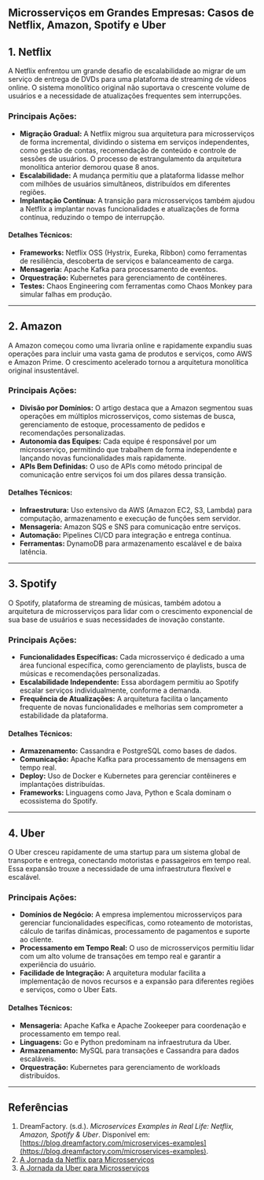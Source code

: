 ## **Microsserviços em Grandes Empresas: Casos de Netflix, Amazon, Spotify e Uber**

## **1. Netflix**

A Netflix enfrentou um grande desafio de escalabilidade ao migrar de um serviço de entrega de DVDs para uma plataforma de streaming de vídeos online. O sistema monolítico original não suportava o crescente volume de usuários e a necessidade de atualizações frequentes sem interrupções.

### **Principais Ações:**
- **Migração Gradual:** A Netflix migrou sua arquitetura para microsserviços de forma incremental, dividindo o sistema em serviços independentes, como gestão de contas, recomendação de conteúdo e controle de sessões de usuários. O processo de estrangulamento da arquitetura monolítica anterior demorou quase 8 anos.
- **Escalabilidade:** A mudança permitiu que a plataforma lidasse melhor com milhões de usuários simultâneos, distribuídos em diferentes regiões.
- **Implantação Contínua:** A transição para microsserviços também ajudou a Netflix a implantar novas funcionalidades e atualizações de forma contínua, reduzindo o tempo de interrupção.

#### **Detalhes Técnicos:**
- **Frameworks:** Netflix OSS (Hystrix, Eureka, Ribbon) como ferramentas de resiliência, descoberta de serviços e balanceamento de carga.
- **Mensageria:** Apache Kafka para processamento de eventos.
- **Orquestração:** Kubernetes para gerenciamento de contêineres.
- **Testes:** Chaos Engineering com ferramentas como Chaos Monkey para simular falhas em produção.

---

## **2. Amazon**

A Amazon começou como uma livraria online e rapidamente expandiu suas operações para incluir uma vasta gama de produtos e serviços, como AWS e Amazon Prime. O crescimento acelerado tornou a arquitetura monolítica original insustentável.

### **Principais Ações:**
- **Divisão por Domínios:** O artigo destaca que a Amazon segmentou suas operações em múltiplos microsserviços, como sistemas de busca, gerenciamento de estoque, processamento de pedidos e recomendações personalizadas.
- **Autonomia das Equipes:** Cada equipe é responsável por um microsserviço, permitindo que trabalhem de forma independente e lançando novas funcionalidades mais rapidamente.
- **APIs Bem Definidas:** O uso de APIs como método principal de comunicação entre serviços foi um dos pilares dessa transição.

#### **Detalhes Técnicos:**
- **Infraestrutura:** Uso extensivo da AWS (Amazon EC2, S3, Lambda) para computação, armazenamento e execução de funções sem servidor.
- **Mensageria:** Amazon SQS e SNS para comunicação entre serviços.
- **Automação:** Pipelines CI/CD para integração e entrega contínua.
- **Ferramentas:** DynamoDB para armazenamento escalável e de baixa latência.

---

## **3. Spotify**

O Spotify, plataforma de streaming de músicas, também adotou a arquitetura de microsserviços para lidar com o crescimento exponencial de sua base de usuários e suas necessidades de inovação constante.

### **Principais Ações:**
- **Funcionalidades Específicas:** Cada microsserviço é dedicado a uma área funcional específica, como gerenciamento de playlists, busca de músicas e recomendações personalizadas.
- **Escalabilidade Independente:** Essa abordagem permitiu ao Spotify escalar serviços individualmente, conforme a demanda.
- **Frequência de Atualizações:** A arquitetura facilita o lançamento frequente de novas funcionalidades e melhorias sem comprometer a estabilidade da plataforma.

#### **Detalhes Técnicos:**
- **Armazenamento:** Cassandra e PostgreSQL como bases de dados.
- **Comunicação:** Apache Kafka para processamento de mensagens em tempo real.
- **Deploy:** Uso de Docker e Kubernetes para gerenciar contêineres e implantações distribuídas.
- **Frameworks:** Linguagens como Java, Python e Scala dominam o ecossistema do Spotify.

---

## **4. Uber**

O Uber cresceu rapidamente de uma startup para um sistema global de transporte e entrega, conectando motoristas e passageiros em tempo real. Essa expansão trouxe a necessidade de uma infraestrutura flexível e escalável.

### **Principais Ações:**
- **Domínios de Negócio:** A empresa implementou microsserviços para gerenciar funcionalidades específicas, como roteamento de motoristas, cálculo de tarifas dinâmicas, processamento de pagamentos e suporte ao cliente.
- **Processamento em Tempo Real:** O uso de microsserviços permitiu lidar com um alto volume de transações em tempo real e garantir a experiência do usuário.
- **Facilidade de Integração:** A arquitetura modular facilita a implementação de novos recursos e a expansão para diferentes regiões e serviços, como o Uber Eats.

#### **Detalhes Técnicos:**
- **Mensageria:** Apache Kafka e Apache Zookeeper para coordenação e processamento em tempo real.
- **Linguagens:** Go e Python predominam na infraestrutura da Uber.
- **Armazenamento:** MySQL para transações e Cassandra para dados escaláveis.
- **Orquestração:** Kubernetes para gerenciamento de workloads distribuídos.

---

## **Referências**

1. DreamFactory. (s.d.). *Microservices Examples in Real Life: Netflix, Amazon, Spotify & Uber*. Disponível em: [https://blog.dreamfactory.com/microservices-examples](https://blog.dreamfactory.com/microservices-examples).
2. [A Jornada da Netflix para Microsserviços](https://highscalability.com/netflix-what-happens-when-you-press-play/)
3. [A Jornada da Uber para Microsserviços](https://dzone.com/articles/microservice-architecture-learn-build-and-deploy-a)
 

